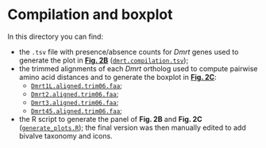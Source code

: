 # Compilation and boxplot

In this directory you can find:
- the <code>.tsv</code> file with presence/absence counts for *Dmrt* genes used to generate the plot in [**Fig. 2B**](../images/fig_2.png) ([<code>dmrt.compilation.tsv</code>](./dmrt.compilation.tsv));
- the trimmed alignments of each *Dmrt* ortholog used to compute pairwise amino acid distances and to generate the boxplot in [**Fig. 2C**](../images/fig_2.png):
	- [<code>Dmrt1L.aligned.trim06.faa</code>](./Dmrt1L.aligned.trim06.faa);
	- [<code>Dmrt2.aligned.trim06.faa</code>](./Dmrt2.aligned.trim06.faa);
	- [<code>Dmrt3.aligned.trim06.faa</code>](./Dmrt3.aligned.trim06.faa);
	- [<code>Dmrt45.aligned.trim06.faa</code>](./Dmrt45.aligned.trim06.faa);
- the R script to generate the panel of **Fig. 2B** and **Fig. 2C** ([<code>generate_plots.R</code>](./generate_plots.R)); the final version was then manually edited to add bivalve taxonomy and icons. 

